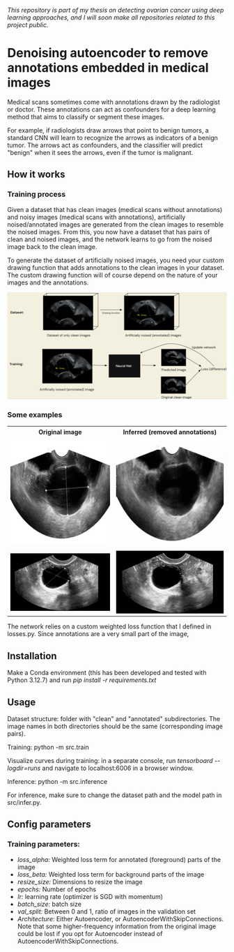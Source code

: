 <em>This repository is part of my thesis on detecting ovarian cancer using deep learning approaches, and I will soon
make all repositories related to this project public.</em>

# Denoising autoencoder to remove annotations embedded in medical images

Medical scans sometimes come with annotations drawn by the radiologist or doctor. These annotations can act as
confounders for a deep learning method that aims to classify or segment these images.

For example, if radiologists draw arrows that point to benign tumors, a standard CNN will learn to recognize the arrows
as indicators of a benign tumor. The arrows act as confounders, and the classifier will predict "benign" when it sees
the arrows, even if the tumor is malignant.

## How it works

### Training process

Given a dataset that has clean images (medical scans without annotations) and noisy images (medical scans with
annotations), artificially noised/annotated images are generated from the clean images to resemble the noised images. From this, you now have a dataset that has pairs of clean and noised images, and the network learns to go from the noised image back to the clean image.

To generate the dataset of artificially noised images, you need your custom drawing function that adds annotations to the clean images in your dataset. The custom drawing function will of course depend on the nature of your images and the annotations.

<img src="./media/process.png"/>

### Some examples

<table>
    <tr>
        <th>Original image</th>
        <th>Inferred (removed annotations)</th>
    </tr>
    <tr>
        <td><img src="./media/result_one_before.png"/></td>
        <td><img src="media/result_one_after.png"/></td>
    </tr>
    <tr>
        <td><img src="./media/result_3_1.png"/></td>
        <td><img src="media/result_3_2.png"/></td>
    </tr>
</table>

The network relies on a custom weighted loss function that I defined in losses.py. Since annotations are a very small part of the image, 

## Installation

Make a Conda environment (this has been developed and tested with Python 3.12.7) and run <em>pip install -r
requirements.txt</em>

## Usage

Dataset structure: folder with "clean" and "annotated" subdirectories.
The image names in both directories should be the same (corresponding image pairs).

Training: python -m src.train

Visualize curves during training: in a separate console, run <em>tensorboard --logdir=runs</em> and navigate to localhost:6006 in a browser window.

Inference: python -m src.inference

For inference, make sure to change the dataset path and the model path in src/infer.py.

## Config parameters

### Training parameters:

<ul>
    <li><em>loss_alpha: </em>Weighted loss term for annotated (foreground) parts of the image</li>
    <li><em>loss_beta: </em>Weighted loss term for background parts of the image</li> 
    <li><em>resize_size: </em>Dimensions to resize the image</li> 
    <li><em>epochs: </em>Number of epochs</li> 
    <li><em>lr: </em>learning rate (optimizer is SGD with momentum)</li> 
    <li><em>batch_size: </em>batch size</li>
    <li><em>val_split: </em>Between 0 and 1, ratio of images in the validation set</li>
    <li><em>Architecture: </em>Either Autoencoder, or AutoencoderWithSkipConnections. Note that some higher-frequency information from the original image could be lost if you opt for Autoencoder instead of AutoencoderWithSkipConnections.</li>
</ul>